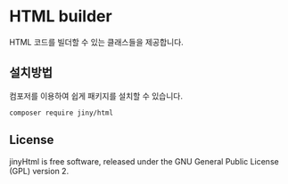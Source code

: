 # HTML builder
HTML 코드를 빌더할 수 있는 클래스들을 제공합니다.

## 설치방법
컴포저를 이용하여 쉽게 패키지를 설치할 수 있습니다.

```
composer require jiny/html
```

## License
jinyHtml is free software, released under the GNU General Public License
(GPL) version 2.
